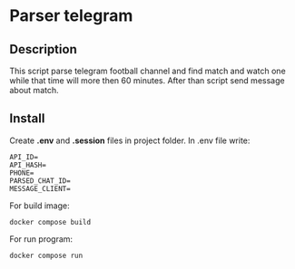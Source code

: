 # Parser telegram

## Description 

This script parse telegram football channel and find match and watch one while that time will more then 60 minutes.
After than script send message about match.

## Install

Create **.env**  and **<phone>.session** files in project folder.
In .env file write:

```
API_ID=
API_HASH=
PHONE=
PARSED_CHAT_ID=
MESSAGE_CLIENT=
```

For build image:

```
docker compose build
```

For run program:

```
docker compose run
```